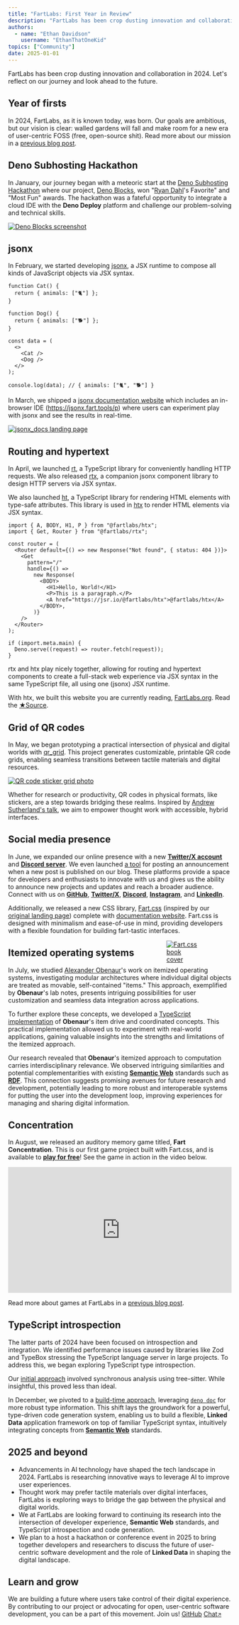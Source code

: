 ```yaml
---
title: "FartLabs: First Year in Review"
description: "FartLabs has been crop dusting innovation and collaboration in 2024. Let's reflect on our journey and look ahead to the future."
authors:
  - name: "Ethan Davidson"
    username: "EthanThatOneKid"
topics: ["Community"]
date: 2025-01-01
---
```


FartLabs has been crop dusting innovation and collaboration in 2024. Let's
reflect on our journey and look ahead to the future.

## Year of firsts

In 2024, FartLabs, as it is known today, was born. Our goals are ambitious, but
our vision is clear: walled gardens will fall and make room for a new era of
user-centric FOSS (free, open-source shit). Read more about our mission in a
[previous blog post](/about).

## Deno Subhosting Hackathon

In January, our journey began with a meteoric start at the
[Deno Subhosting Hackathon](https://deno.com/blog/subhosting-hackathon) where
our project, [Deno Blocks](https://github.com/FartLabs/deno_blocks), won
"[Ryan Dahl](https://en.wikipedia.org/wiki/Ryan_Dahl)'s Favorite" and "Most Fun"
awards. The hackathon was a fateful opportunity to integrate a cloud IDE with
the **Deno Deploy** platform and challenge our problem-solving and technical
skills.

[![Deno Blocks screenshot](https://github.com/user-attachments/assets/e681cf47-ae19-4cb4-965a-056ca9103fc7)](https://deno.com/blog/subhosting-hackathon#winning-submissions)

## jsonx

In February, we started developing [jsonx](https://github.com/FartLabs/jsonx), a
JSX runtime to compose all kinds of JavaScript objects via JSX syntax.

```tsx
function Cat() {
  return { animals: ["🐈"] };
}

function Dog() {
  return { animals: ["🐕"] };
}

const data = (
  <>
    <Cat />
    <Dog />
  </>
);

console.log(data); // { animals: ["🐈", "🐕"] }
```

In March, we shipped a [jsonx documentation website](https://jsonx.fart.tools)
which includes an in-browser IDE (<https://jsonx.fart.tools/p>) where users can
experiment play with jsonx and see the results in real-time.

[![jsonx_docs landing page](https://jsonx.deno.dev/screenshot.png)](https://jsonx.deno.dev/)

## Routing and hypertext

In April, we launched [rt](https://github.com/FartLabs/rt), a TypeScript library
for conveniently handling HTTP requests. We also released
[rtx](https://github.com/FartLabs/rtx), a companion jsonx component library to
design HTTP servers via JSX syntax.

We also launched [ht](https://github.com/FartLabs/ht), a TypeScript library for
rendering HTML elements with type-safe attributes. This library is used in
[htx](https://github.com/FartLabs/htx) to render HTML elements via JSX syntax.

```tsx
import { A, BODY, H1, P } from "@fartlabs/htx";
import { Get, Router } from "@fartlabs/rtx";

const router = (
  <Router default={() => new Response("Not found", { status: 404 })}>
    <Get
      pattern="/"
      handle={() =>
        new Response(
          <BODY>
            <H1>Hello, World!</H1>
            <P>This is a paragraph.</P>
            <A href="https://jsr.io/@fartlabs/htx">@fartlabs/htx</A>
          </BODY>,
        )}
    />
  </Router>
);

if (import.meta.main) {
  Deno.serve((request) => router.fetch(request));
}
```

rtx and htx play nicely together, allowing for routing and hypertext components
to create a full-stack web experience via JSX syntax in the same TypeScript
file, all using one (jsonx) JSX runtime.

With htx, we built this website you are currently reading, [FartLabs.org](/).
Read the
<a class="fart-button" href="https://github.com/FartLabs/fartlabs.org">★Source</a>.

## Grid of QR codes

In May, we began prototyping a practical intersection of physical and digital
worlds with [qr_grid](https://github.com/FartLabs/qr_grid). This project
generates customizable, printable QR code grids, enabling seamless transitions
between tactile materials and digital resources.

[![QR code sticker grid photo](https://github.com/user-attachments/assets/dbbdc682-c362-4002-9c33-ea7aab5f24a6)](https://github.com/FartLabs/qr_grid)

Whether for research or productivity, QR codes in physical formats, like
stickers, are a step towards bridging these realms. Inspired by
[Andrew Sutherland's talk](https://youtu.be/Y8Qm48_GhJ8), we aim to empower
thought work with accessible, hybrid interfaces.

## Social media presence

In June, we expanded our online presence with a new
[**Twitter/X account**](https://go.fart.tools/twitter) and
[**Discord server**](https://go.fart.tools/chat). We even launched
[a tool](https://github.com/FartLabs/feeder) for posting an announcement when a
new post is published on our blog. These platforms provide a space for
developers and enthusiasts to innovate with us and gives us the ability to
announce new projects and updates and reach a broader audience. Connect with us
on [**GitHub**](https://github.com/FartLabs),
[**Twitter/X**](https://go.fart.tools/twitter),
[**Discord**](https://go.fart.tools/chat),
[**Instagram**](https://go.fart.tools/instagram), and
[**LinkedIn**](https://go.fart.tools/in).

Additionally, we released a new CSS library,
[Fart.css](https://github.com/FartLabs/fart.css) (inspired by our
[original landing page](https://devpost.com/software/fartlabs-fart-tools))
complete with [documentation website](https://css.fart.tools/). Fart.css is
designed with minimalism and ease-of-use in mind, providing developers with a
flexible foundation for building <span class="fart-sparkles">fart-tastic</span>
interfaces.

<div style="float: right; margin-left: 20px;">
  <a href="https://css.fart.tools">
    <img src="https://css.fart.tools/bookcover.png" style="max-width: 50%;" alt="Fart.css book cover">
  </a>
</div>

## Itemized operating systems

In July, we studied [Alexander Obenaur](https://alexanderobenauer.com/)'s work
on itemized operating systems, investigating modular architectures where
individual digital objects are treated as movable, self-contained "items." This
approach, exemplified by **Obenaur**'s lab notes, presents intriguing
possibilities for user customization and seamless data integration across
applications.

To further explore these concepts, we developed a
[TypeScript implementation](https://github.com/FartLabs/item_drive) of
**Obenaur**'s item drive and coordinated concepts. This practical implementation
allowed us to experiment with real-world applications, gaining valuable insights
into the strengths and limitations of the itemized approach.

Our research revealed that **Obenaur**'s itemized approach to computation
carries interdisciplinary relevance. We observed intriguing similarities and
potential complementarities with existing
[**Semantic Web**](https://en.wikipedia.org/wiki/Semantic_Web) standards such as
[**RDF**](https://en.wikipedia.org/wiki/Resource_Description_Framework). This
connection suggests promising avenues for future research and development,
potentially leading to more robust and interoperable systems for putting the
user into the development loop, improving experiences for managing and sharing
digital information.

## Concentration

In August, we released an auditory memory game titled, **Fart Concentration**.
This is our first game project built with Fart.css, and is available to
[**play for free**](https://concentration.fart.tools/)! See the game in action
in the video below.

<div style="position: relative; padding-bottom: 56.25%; height: 0; overflow: hidden; max-width: 100%; height: auto;">
  <iframe style="position: absolute; top: 0; left: 0; width: 100%; height: 100%;" src="https://www.youtube.com/embed/J_b_YbGOsCI" frameborder="0" allowfullscreen></iframe>
</div>

Read more about games at FartLabs in a [previous blog post](/games).

## TypeScript introspection

The latter parts of 2024 have been focused on introspection and integration. We
identified performance issues caused by libraries like Zod and TypeBox stressing
the TypeScript language server in large projects. To address this, we began
exploring TypeScript type introspection.

Our [initial approach](https://github.com/FartLabs/typescript-type-introspector)
involved synchronous analysis using tree-sitter. While insightful, this proved
less than ideal.

In December, we pivoted to a
[build-time approach](https://github.com/FartLabs/deno-doc-introspector),
leveraging [`deno doc`](https://docs.deno.com/runtime/reference/cli/doc/) for
more robust type information. This shift lays the groundwork for a powerful,
type-driven code generation system, enabling us to build a flexible, **Linked
Data** application framework on top of familiar TypeScript syntax, intuitively
integrating concepts from
[**Semantic Web**](https://en.wikipedia.org/wiki/Semantic_Web) standards.

## 2025 and beyond

- Advancements in AI technology have shaped the tech landscape in 2024. FartLabs
  is researching innovative ways to leverage AI to improve user experiences.
- Thought work may prefer tactile materials over digital interfaces, FartLabs is
  exploring ways to bridge the gap between the physical and digital worlds.
- We at FartLabs are looking forward to continuing its research into the
  intersection of developer experience, **Semantic Web** standards, and
  TypeScript introspection and code generation.
- We plan to a host a hackathon or conference event in 2025 to bring together
  developers and researchers to discuss the future of user-centric software
  development and the role of **Linked Data** in shaping the digital landscape.

## Learn and grow

We are building a future where users take control of their digital experience.
By contributing to our project or advocating for open, user-centric software
development, you can be a part of this movement. Join us!
<a class="fart-button" href="https://github.com/FartLabs">GitHub</a>
<a class="fart-button" href="https://go.fart.tools/chat" target="_blank">Chat<small>↗</small></a>
